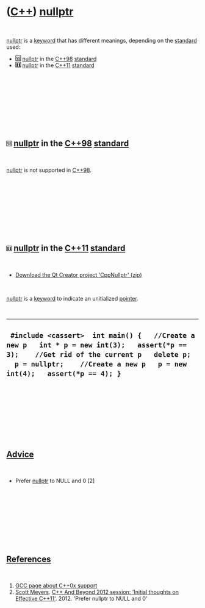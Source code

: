 



 

 

 

 

 

([C++](Cpp.md)) [nullptr](CppNullptr.md)
==========================================

 

[nullptr](CppNullptr.md) is a [keyword](CppKeyword.md) that has
different meanings, depending on the [standard](CppStandard.md) used:

-   ![C++98](PicCpp98.png) [nullptr](CppNullptr.md) in the
    [C++98](Cpp98.md) [standard](CppStandard.md)
-   ![C++11](PicCpp11.png) [nullptr](CppNullptr.md) in the
    [C++11](Cpp11.md) [standard](CppStandard.md)

 

 

 

 

 

![C++98](PicCpp98.png) [nullptr](CppNullptr.md) in the [C++98](Cpp98.md) [standard](CppStandard.md)
------------------------------------------------------------------------------------------------------

 

[nullptr](CppNullptr.md) is not supported in [C++98](Cpp98.md).

 

 

 

 

 

![C++11](PicCpp11.png) [nullptr](CppNullptr.md) in the [C++11](Cpp11.md) [standard](CppStandard.md)
------------------------------------------------------------------------------------------------------

 

-   [Download the Qt Creator project 'CppNullptr' (zip)](CppNullptr.zip)

 

[nullptr](CppNullptr.md) is a [keyword](CppKeyword.md) to indicate an
unitialized [pointer](CppPointer.md).

 

  -----------------------------------------------------------------------------------------------------------------------------------------------------------------------------------------------------------------------
  ` #include <cassert>  int main() {   //Create a new p   int * p = new int(3);   assert(*p == 3);    //Get rid of the current p   delete p;   p = nullptr;    //Create a new p   p = new int(4);   assert(*p == 4); }`
  -----------------------------------------------------------------------------------------------------------------------------------------------------------------------------------------------------------------------

 

 

 

 

 

[Advice](CppAdvice.md)
-----------------------

 

-   Prefer [nullptr](CppNullptr.md) to NULL and 0 \[2\]

 

 

 

 

 

[References](CppReferences.md)
-------------------------------

 

1.  [GCC page about C++0x
    support](http://gcc.gnu.org/projects/cxx0x.html)
2.  [Scott Meyers](CppScottMeyers.md). [C++ And Beyond 2012 session:
    'Initial thoughts on Effective
    C++11'](http://cppandbeyond.com/2012/04/16/session-topic-initial-thoughts-on-effective-c11). 2012.
    'Prefer nullptr to NULL and 0'

 

 

 

 

 





 



